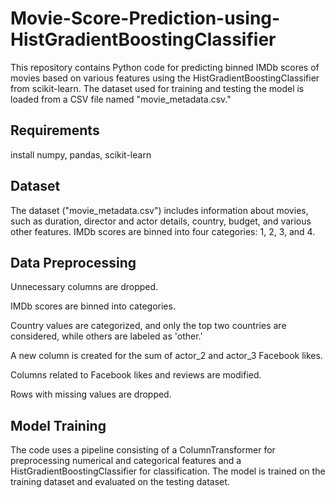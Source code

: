 # Movie-Score-Prediction-using-HistGradientBoostingClassifier
This repository contains Python code for predicting binned IMDb scores of movies based on various features using the HistGradientBoostingClassifier from scikit-learn. The dataset used for training and testing the model is loaded from a CSV file named "movie_metadata.csv."

## Requirements

install numpy, pandas, scikit-learn

## Dataset

The dataset ("movie_metadata.csv") includes information about movies, such as duration, director and actor details, country, budget, and various other features. IMDb scores are binned into four categories: 1, 2, 3, and 4.

## Data Preprocessing

Unnecessary columns are dropped.

IMDb scores are binned into categories.

Country values are categorized, and only the top two countries are considered, while others are labeled as 'other.'

A new column is created for the sum of actor_2 and actor_3 Facebook likes.

Columns related to Facebook likes and reviews are modified.

Rows with missing values are dropped.

## Model Training

The code uses a pipeline consisting of a ColumnTransformer for preprocessing numerical and categorical features and a HistGradientBoostingClassifier for classification. The model is trained on the training dataset and evaluated on the testing dataset.

